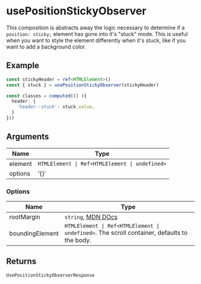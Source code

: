 # usePositionStickyObserver

This composition is abstracts away the logic necessary to determine if a `position: sticky;` element has gone into it's "stuck" mode. This is useful when you want to style the element differently when it's stuck, like if you want to add a background color.

## Example

```typescript
const stickyHeader = ref<HTMLElement>()
const { stuck } = usePositionStickyObserver(stickyHeader)

const classes = computed(() ({
  header: {
    'header--stuck': stuck.value,
  }
}))
```

## Arguments

| Name    | Type                                           |
| ------- | ---------------------------------------------- |
| element | `HTMLElement \| Ref<HTMLElement \| undefined>` |
| options | '{}'                                           |

### Options

| Name            | Type                                                                                                   |
| --------------- | ------------------------------------------------------------------------------------------------------ |
| rootMargin      | `string`, [MDN DOcs](https://developer.mozilla.org/en-US/docs/Web/API/IntersectionObserver/rootMargin) |
| boundingElement | `HTMLElement \| Ref<HTMLElement \| undefined>`. The scroll container, defaults to the body.            |

## Returns

`UsePositionStickyObserverResponse`
